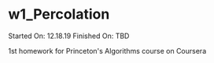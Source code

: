 # w1_Percolation
Started On: 12.18.19
Finished On: TBD

1st homework for Princeton's Algorithms course on Coursera
